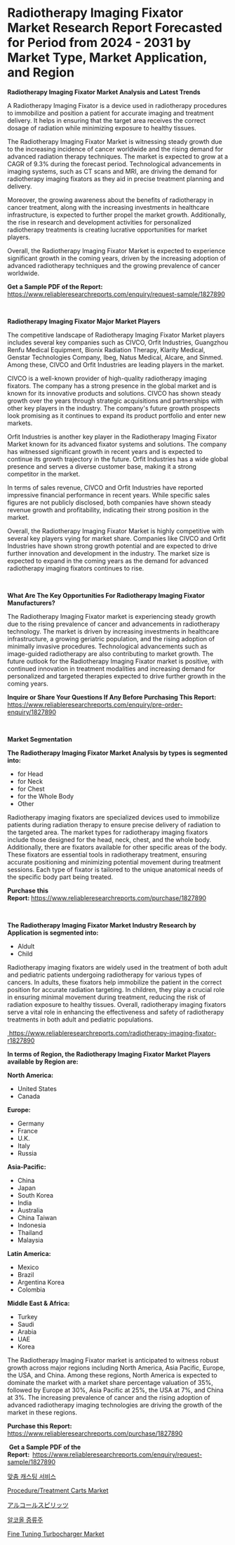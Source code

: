 <p><h1>Radiotherapy Imaging Fixator Market Research Report Forecasted for Period from 2024 -  2031 by Market Type, Market Application, and Region</h1></p><p><strong>Radiotherapy Imaging Fixator Market Analysis and Latest Trends</strong></p>
<p><p>A Radiotherapy Imaging Fixator is a device used in radiotherapy procedures to immobilize and position a patient for accurate imaging and treatment delivery. It helps in ensuring that the target area receives the correct dosage of radiation while minimizing exposure to healthy tissues.</p><p>The Radiotherapy Imaging Fixator Market is witnessing steady growth due to the increasing incidence of cancer worldwide and the rising demand for advanced radiation therapy techniques. The market is expected to grow at a CAGR of 9.3% during the forecast period. Technological advancements in imaging systems, such as CT scans and MRI, are driving the demand for radiotherapy imaging fixators as they aid in precise treatment planning and delivery.</p><p>Moreover, the growing awareness about the benefits of radiotherapy in cancer treatment, along with the increasing investments in healthcare infrastructure, is expected to further propel the market growth. Additionally, the rise in research and development activities for personalized radiotherapy treatments is creating lucrative opportunities for market players.</p><p>Overall, the Radiotherapy Imaging Fixator Market is expected to experience significant growth in the coming years, driven by the increasing adoption of advanced radiotherapy techniques and the growing prevalence of cancer worldwide.</p></p>
<p><strong>Get a Sample PDF of the Report:&nbsp;</strong> <a href="https://www.reliableresearchreports.com/enquiry/request-sample/1827890">https://www.reliableresearchreports.com/enquiry/request-sample/1827890</a></p>
<p>&nbsp;</p>
<p><strong>Radiotherapy Imaging Fixator Major Market Players</strong></p>
<p><p>The competitive landscape of Radiotherapy Imaging Fixator Market players includes several key companies such as CIVCO, Orfit Industries, Guangzhou Renfu Medical Equipment, Bionix Radiation Therapy, Klarity Medical, Genstar Technologies Company, Ibeg, Natus Medical, Alcare, and Sinmed. Among these, CIVCO and Orfit Industries are leading players in the market.</p><p>CIVCO is a well-known provider of high-quality radiotherapy imaging fixators. The company has a strong presence in the global market and is known for its innovative products and solutions. CIVCO has shown steady growth over the years through strategic acquisitions and partnerships with other key players in the industry. The company's future growth prospects look promising as it continues to expand its product portfolio and enter new markets.</p><p>Orfit Industries is another key player in the Radiotherapy Imaging Fixator Market known for its advanced fixator systems and solutions. The company has witnessed significant growth in recent years and is expected to continue its growth trajectory in the future. Orfit Industries has a wide global presence and serves a diverse customer base, making it a strong competitor in the market.</p><p>In terms of sales revenue, CIVCO and Orfit Industries have reported impressive financial performance in recent years. While specific sales figures are not publicly disclosed, both companies have shown steady revenue growth and profitability, indicating their strong position in the market.</p><p>Overall, the Radiotherapy Imaging Fixator Market is highly competitive with several key players vying for market share. Companies like CIVCO and Orfit Industries have shown strong growth potential and are expected to drive further innovation and development in the industry. The market size is expected to expand in the coming years as the demand for advanced radiotherapy imaging fixators continues to rise.</p></p>
<p>&nbsp;</p>
<p><strong>What Are The Key Opportunities For Radiotherapy Imaging Fixator Manufacturers?</strong></p>
<p><p>The Radiotherapy Imaging Fixator market is experiencing steady growth due to the rising prevalence of cancer and advancements in radiotherapy technology. The market is driven by increasing investments in healthcare infrastructure, a growing geriatric population, and the rising adoption of minimally invasive procedures. Technological advancements such as image-guided radiotherapy are also contributing to market growth. The future outlook for the Radiotherapy Imaging Fixator market is positive, with continued innovation in treatment modalities and increasing demand for personalized and targeted therapies expected to drive further growth in the coming years.</p></p>
<p><strong>Inquire or Share Your Questions If Any Before Purchasing This Report:</strong> <a href="https://www.reliableresearchreports.com/enquiry/pre-order-enquiry/1827890">https://www.reliableresearchreports.com/enquiry/pre-order-enquiry/1827890</a></p>
<p>&nbsp;</p>
<p><strong>Market Segmentation</strong></p>
<p><strong>The Radiotherapy Imaging Fixator Market Analysis by types is segmented into:</strong></p>
<p><ul><li>for Head</li><li>for Neck</li><li>for Chest</li><li>for the Whole Body</li><li>Other</li></ul></p>
<p><p>Radiotherapy imaging fixators are specialized devices used to immobilize patients during radiation therapy to ensure precise delivery of radiation to the targeted area. The market types for radiotherapy imaging fixators include those designed for the head, neck, chest, and the whole body. Additionally, there are fixators available for other specific areas of the body. These fixators are essential tools in radiotherapy treatment, ensuring accurate positioning and minimizing potential movement during treatment sessions. Each type of fixator is tailored to the unique anatomical needs of the specific body part being treated.</p></p>
<p><strong>Purchase this Report:&nbsp;</strong><a href="https://www.reliableresearchreports.com/purchase/1827890">https://www.reliableresearchreports.com/purchase/1827890</a></p>
<p>&nbsp;</p>
<p><strong>The Radiotherapy Imaging Fixator Market Industry Research by Application is segmented into:</strong></p>
<p><ul><li>Aldult</li><li>Child</li></ul></p>
<p><p>Radiotherapy imaging fixators are widely used in the treatment of both adult and pediatric patients undergoing radiotherapy for various types of cancers. In adults, these fixators help immobilize the patient in the correct position for accurate radiation targeting. In children, they play a crucial role in ensuring minimal movement during treatment, reducing the risk of radiation exposure to healthy tissues. Overall, radiotherapy imaging fixators serve a vital role in enhancing the effectiveness and safety of radiotherapy treatments in both adult and pediatric populations.</p></p>
<p><a href="https://www.reliableresearchreports.com/radiotherapy-imaging-fixator-r1827890">&nbsp;https://www.reliableresearchreports.com/radiotherapy-imaging-fixator-r1827890</a></p>
<p><strong>In terms of Region, the Radiotherapy Imaging Fixator Market Players available by Region are:</strong></p>
<p>
    <p> <strong> North America: </strong>
        <ul>
            <li>United States</li>
            <li>Canada</li>
        </ul>
        </p> 
    <p> <strong> Europe: </strong>
        <ul>
            <li>Germany</li>
            <li>France</li>
            <li>U.K.</li>
            <li>Italy</li>
            <li>Russia</li>
        </ul>
        </p> 
    <p> <strong> Asia-Pacific: </strong>
        <ul>
            <li>China</li>
            <li>Japan</li>
            <li>South Korea</li>
            <li>India</li>
            <li>Australia</li>
            <li>China Taiwan</li>
            <li>Indonesia</li>
            <li>Thailand</li>
            <li>Malaysia</li>
        </ul>
        </p> 
    <p> <strong> Latin America: </strong>
        <ul>
            <li>Mexico</li>
            <li>Brazil</li>
            <li>Argentina Korea</li>
            <li>Colombia</li>
        </ul>
        </p> 
    <p> <strong> Middle East & Africa: </strong>
        <ul>
            <li>Turkey</li>
            <li>Saudi</li>
            <li>Arabia</li>
            <li>UAE</li>
            <li>Korea</li>
        </ul>
    </p>
    </p>
<p><p>The Radiotherapy Imaging Fixator market is anticipated to witness robust growth across major regions including North America, Asia Pacific, Europe, the USA, and China. Among these regions, North America is expected to dominate the market with a market share percentage valuation of 35%, followed by Europe at 30%, Asia Pacific at 25%, the USA at 7%, and China at 3%. The increasing prevalence of cancer and the rising adoption of advanced radiotherapy imaging technologies are driving the growth of the market in these regions.</p></p>
<p><strong>Purchase this Report: </strong><a href="https://www.reliableresearchreports.com/purchase/1827890">https://www.reliableresearchreports.com/purchase/1827890</a></p>
<p>&nbsp;<strong>Get a Sample PDF of the Report:&nbsp;&nbsp;</strong><a href="https://www.reliableresearchreports.com/enquiry/request-sample/1827890">https://www.reliableresearchreports.com/enquiry/request-sample/1827890</a></p>
<p><strong></strong></p>
<p><p><a href="https://medium.com/@hermanokutneva7878567/%EB%A7%9E%EC%B6%A4-%EC%A3%BC%EC%A1%B0-%EC%84%9C%EB%B9%84%EC%8A%A4-%EC%8B%9C%EC%9E%A5%EC%9D%80-%EC%8B%9C%EC%9E%A5-%EC%A0%90%EC%9C%A0%EC%9C%A8-%EC%8B%9C%EC%9E%A5-%EB%8F%99%ED%96%A5-%EB%B0%8F-%EC%8B%9C%EC%9E%A5-%EC%84%B1%EC%9E%A5%EC%97%90-%EB%8C%80%ED%95%9C-%EC%A0%95%EB%B3%B4%EB%A5%BC-%EC%A0%9C%EA%B3%B5%ED%95%A9%EB%8B%88%EB%8B%A4-8b41eaf58760">맞춤 캐스팅 서비스</a></p><p><a href="https://github.com/Sinjinluong3e0awx2m195k76/Market-Research-Report-List-2/blob/main/proceduretreatment-carts-market.md">Procedure/Treatment Carts Market</a></p><p><a href="https://github.com/cbigkbh02719/Market-Research-Report-List-2/blob/main/596529651845.md">アルコールスピリッツ</a></p><p><a href="https://github.com/vsr06p4p49/Market-Research-Report-List-2/blob/main/795893651840.md">알코올 증류주</a></p><p><a href="https://www.linkedin.com/pulse/fine-tuning-turbocharger-market-analysis-its-cagr-segmentation-fu9if?trackingId=pf4reUitWKp%2F3UNfdkqn3w%3D%3D">Fine Tuning Turbocharger Market</a></p></p>
